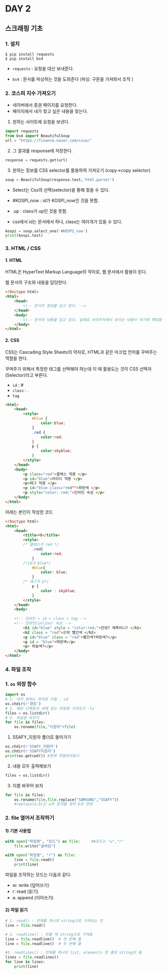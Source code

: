 # DAY 2

## 스크래핑 기초

### 1. 설치

```
$ pip install requests
$ pip install bs4
```

* `requests` : 요청을 대신 보내준다.

* `bs4` : 문서를 파싱하는 것을 도와준다 (파싱: 구문을 가져와서 조작 )


### 2. 코스피 지수 가져오기

* 네이버에서 증권 페이지를 요청한다.
* 페이지에서 내가 찾고 싶은 내용을 찾는다.

1) 원하는 사이트에 요청을 보낸다.

```python
import requests
from bs4 import BeautifulSoup
url = "https://finance.naver.com/sise/"
```

2) 그 결과를 response에 저장한다.

```python
response = requests.get(url)
```

3) 원하는 정보를 CSS selector를 활용하여 가져오기 (copy->copy selector)

```python
soup = BeautifulSoup(response.text,'html.parser')
```

* Select는 Css의 선택(selector)을 통해 찾을 수 있다.

* #KOSPI_now : id가 KOSPI_now인 것을 뜻함.
*  .up : class가 up인 것을 뜻함.
* css에서 id는 문서에서 하나, class는 여러개가 있을 수 있다.

```python
kospi = soup.select_one('#KOSPI_now')
print(kospi.text)
```



### 3.  HTML / CSS

#### 1. HTML

HTML은 HyperText Markup Language의 약자로, 웹 문서에서 활용이 된다.

웹 문서의 구조와 내용을 담당한다.

```html
<!Doctype html>
<html>
    <head>
        <!-- 문서의 정보를 담고 있다. -->
    </head>
    <body>
        <!-- 문서의 내용을 담고 있다. 실제로 브라우저에서 보이는 내용이 여기에 해당함. -->
    </body>
</html>
```

#### 2. CSS

CSS는 Cascading Style Sheets의 약자로, HTML과 같은 마크업 언어를 꾸며주는 역할을 한다.

꾸며주기 위해서 특정한 태그를 선택해야 하는데 이 때 활용도는 것이 CSS 선택자(Selector)라고 부른다.

* `id` : #
* `class` : .
* `tag` 

``` html
<html>
    <head>
        <style>
            #blue {
                color:blue;
            }
            .red {
                color:red;
            }
            p {
                color:skyblue;
            }
        </style>
    </head>
    <body>
        <p class="red">클래스 적용 </p>
        <p id="blue">아이디 적용 </p>
        <p>태그 적용 </p>
        <p id="blue class="red"">파란색 </p>
        <p style="color: red;">인라인 속성 </p>
    </body>
</html>
```

아래는 본인이 작성한 코드

```html
<!Doctype html>
<html>
    <head>
        <title>네</title>
        <style>
        /* 클래스가 red */
            .red{
                color:red;
            }
        /*id가 blue*/
            #blue{
                color: blue;
            }
        /* 태그가 p*/
            p {
                color : skyblue;
            }
        </style>
    </head>
    <body>
    
    <!-- 인라인 > id > class > tag -->
    <!-- 인라인(inline) 속성 -->
        <h1 id="blue" style = "color:red;">안녕? 제목이니? </h1>
        <h2 class = "red">으악 빨간색 </h2>
        <p id="blue" class = "red">빨간색?파란색?</p>
        <p id = "blue">퍼런색</p>
        <p> 하늘색?</p>
    </body>
</html>
```



### 4. 파일 조작

### 1. `os` 외장 함수

```python
import os 
# 1. 내가 원하는 위치로 이동 - cd
os.chdir(r'경로')
# 2. 해당 디렉토리 내에 있는 파일명 가져오기 -ls
files = os.listdir()
# 3. 파일명 바꾸기
for file in files:
    os.rename(file,"지원자"+file)
```



1) SSAFY_지원자 폴더로 들어가기

```python
os.chdir(r'SSAFY_지원자')
os.chdir(r'SSAFY지원자')
print(os.getcwd()) #현재 파일위치표시
```

2)  내용 모두 출력해보기

```python
files = os.listdir()
```

3) 이름 바꾸어 보자

```python
for file in files:
    os.rename(file,file.replace("SAMSUNG","SSAFY")) 
    #replace(a,b)는 a의 문자를 찾아 b로 변경
```



### 2. file 열어서 조작하기

#### 1) 기본 사용법

```python
with open("파일명", "모드") as file:     ##모드는 "w","r" 
    file.write("글써짐")

with open("파일명", "r") as file:
    line = file.read()
    print(line)
```

파일을 조작하는 모드는 다음과 같다.

* w: write (덮어쓰기)
* r: read (읽기)
* a: append (이어쓰기)

#### 2) 파일 읽기

```python
# 1. read() : 전체를 하나의 string으로 가져오는 것
line = file.read()

# 2. readline() : 한줄 씩 string으로 가져옴
line = file.readline()  # 첫 번째 줄
line = file.readline()  # 두 번째 줄

#3. readlines() : 전체를 하나의 list, element는 한 줄의 string이 됨
lines = file.readlines()
for line in lines:
    print(line)
```

